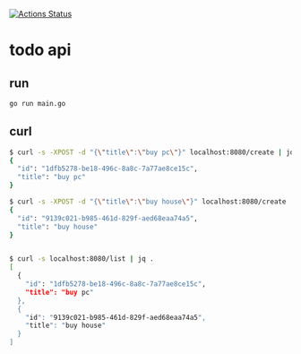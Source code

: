 [![Actions Status](https://github.com/nasjp/todo-api/workflows/CI/badge.svg)](https://github.com/nasjp/todo-api/actions)

# todo api

## run

```sh
go run main.go
```
## curl

```sh
$ curl -s -XPOST -d "{\"title\":\"buy pc\"}" localhost:8080/create | jq .
{
  "id": "1dfb5278-be18-496c-8a8c-7a77ae8ce15c",
  "title": "buy pc"
}

$ curl -s -XPOST -d "{\"title\":\"buy house\"}" localhost:8080/create | jq .
{
  "id": "9139c021-b985-461d-829f-aed68eaa74a5",
  "title": "buy house"
}


$ curl -s localhost:8080/list | jq .
[
  {
    "id": "1dfb5278-be18-496c-8a8c-7a77ae8ce15c",
    "title": "buy pc"
  },
  {
    "id": "9139c021-b985-461d-829f-aed68eaa74a5",
    "title": "buy house"
  }
]
```
